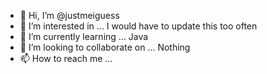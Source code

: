 - 👋 Hi, I’m @justmeiguess
- 👀 I’m interested in ... I would have to update this too often
- 🌱 I’m currently learning ... Java
- 💞️ I’m looking to collaborate on ... Nothing
- 📫 How to reach me ...

<!---
justmeiguess/justmeiguess is a ✨ special ✨ repository because its `README.md` (this file) appears on your GitHub profile.
You can click the Preview link to take a look at your changes.
--->
